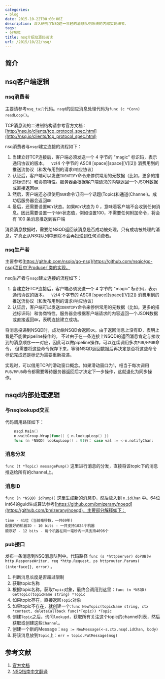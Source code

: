 ```yaml
---
categories:
- blog
date: 2015-10-22T00:00:00Z
description: 深入研究了NSQ这一年轻的消息队列系统的内部实现细节。
tags:
- 分布式
title: nsq介绍及源码阅读
url: /2015/10/22/nsq/
---
```


## 简介

## nsq客户端逻辑

### nsq消费者

主要请参考`nsq_tail`代码。`nsqd`的回应消息处理代码为`func (c *Conn) readLoop()`。

TCP消息流的二进制结构请参考官方文档：[http://nsq.io/clients/tcp_protocol_spec.html](http://nsq.io/clients/tcp_protocol_spec.html)

nsq消费者与`nsqd`建立连接的流程如下：

1. 当建立好TCP连接后，客户端必须发送一个 4 字节的 "magic" 标识码，表示通讯协议的版本。`  V2`(4 个字节的 ASCII [space][space][V][2]) 消费用到的推送流协议（和发布用到的请求/响应协议）
1. 认证后，客户端可以发送`IDENTIFY`命令来停供常用的元数据（比如，更多的描述标识码）和协商特性。服务器会根据客户端请求的内容返回一个JSON数据或直接返回`OK`
1. 然后，客户端还必须使用`SUB`命令订阅一个话题(Topic)和通道(Channel)。成功后服务器会返回`OK`
1. 最后，还需要设置`RDY`状态。如果`RDY`状态为 0 ，意味着客户端不会收到任何消息。因此需要设置一个`RDY`状态值，例如设置100，不需要任何附加命令，将会有 100 条消息推送到客户端

消费消息数据时，需要给NSQD返回该消息是否成功被处理。只有成功被处理的消息，才真正从NSQ队列中删除不会再投递到任何消费者。

### nsq生产者

主要参考[https://github.com/nsqio/go-nsq](https://github.com/nsqio/go-nsq)项目中`Producer`类的实现。

nsq生产者与`nsqd`建立连接的流程如下：

1. 当建立好TCP连接后，客户端必须发送一个 4 字节的 "magic" 标识码，表示通讯协议的版本。`  V2`(4 个字节的 ASCII [space][space][V][2]) 消费用到的推送流协议（和发布用到的请求/响应协议）
1. 认证后，客户端可以发送`IDENTIFY`命令来停供常用的元数据（比如，更多的描述标识码）和协商特性。服务器会根据客户端请求的内容返回一个JSON数据或直接返回`OK`，表明连接建立成功。

将消息投递到NSQD时，成功后NSQD会返回`OK`。由于返回消息上没有ID，表明上看是不能做pipeline操作的。
不过由于在一条连接上NSQD的返回消息肯定与接收到的消息顺序一一对应，因此可以做pipeline操作，可以连续调用多次`PUB/MPUB`命令，
但需要将这些命令保存下来，等待NSQD返回数据后再决定是否将这些命令标记完成还是标记为需要重新投递。

实现时，可以借用TCP的滑动窗口概念。如果滑动窗口为1，相当于每次调用`PUB/MPUB`命令都需要等待服务器返回后才决定下一步操作，这就退化为同步操作。

## nsqd内部处理逻辑

### 与nsqlookupd交互

代码调用路径如下：

```go
	nsqd.Main()
	n.waitGroup.Wrap(func() { n.lookupLoop() })
	func (n *NSQD) lookupLoop() : 91行： case val := <-n.notifyChan:
```

### 消息分发

`func (t *Topic) messagePump()` 这里进行消息的分发，直接将该topic下的消息推送给所有的channel上。

### 消息ID

`func (n *NSQD) idPump()` 这里生成新的消息ID，然后放入到 `n.idChan` 中。64位int64的guid生成算法参考[https://github.com/bmizerany/noeqd](https://github.com/bmizerany/noeqd)，主要部分解释如下：

```
time - 41位 (当前毫秒数，一共69年)
配置好的机器ID - 10 bits - 一共支持1024个机器
顺序好 - 12 bits - 每个机器在同一毫秒内一共支持4096个
```

### pub接口

发布一条消息到NSQ消息队列中。代码路径 `func (s *httpServer) doPUB(w http.ResponseWriter, req *http.Request, ps httprouter.Params) (interface{}, error)` 。

1. 判断消息长度是否超过限制
2. 获取topic名称
3. 根据topic名称，获取`Topic`对象，最终会调用到这里：`func (n *NSQD) GetTopic(topicName string) *Topic`
4. 如果topic存在，直接返回`Topic`对象
5. 如果topic不存在，就创建一个:`func NewTopic(topicName string, ctx *context, deleteCallback func(*Topic)) *Topic`
6. 创建`Topic`之后，询问`lookupd`，获取所有关注这个topic的channel列表，然后获取或创建这些`Channel`。
7. 创建一个新的Message：`msg := NewMessage(<-s.ctx.nsqd.idChan, body)`
8. 将该消息放到`Topic`上：`err = topic.PutMessage(msg)`

## 参考文献

1. [官方文档](http://nsq.io/overview/design.html)
2. [NSQ指南中文翻译](http://wiki.jikexueyuan.com/project/nsq-guide/)